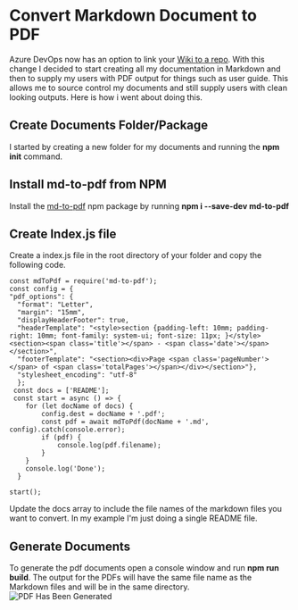 # Convert Markdown Document to PDF

Azure DevOps now has an option to link your [Wiki to a repo]([https://docs.microsoft.com/en-us/azure/devops/project/wiki/publish-repo-to-wiki?view=azure-devops](https://docs.microsoft.com/en-us/azure/devops/project/wiki/publish-repo-to-wiki?view=azure-devops)). With this change I decided to start creating all my documentation in Markdown and then to supply my users with PDF output for things such as user guide. This allows me to source control my documents and still supply users with clean looking outputs. Here is how i went about doing this.

## Create Documents Folder/Package

I started by creating a new folder for my documents and running the **npm init** command.

## Install md-to-pdf from NPM

Install the [md-to-pdf](https://www.npmjs.com/package/md-to-pdf) npm package by running **npm i --save-dev md-to-pdf**

## Create Index.js file
Create a index.js file in the root directory of your folder and copy the following code.

    const mdToPdf = require('md-to-pdf');
    const config = {
    "pdf_options": {
      "format": "Letter",
      "margin": "15mm",
      "displayHeaderFooter": true,
      "headerTemplate": "<style>section {padding-left: 10mm; padding-right: 10mm; font-family: system-ui; font-size: 11px; }</style><section><span class='title'></span> - <span class='date'></span></section>",
      "footerTemplate": "<section><div>Page <span class='pageNumber'></span> of <span class='totalPages'></span></div></section>"},
      "stylesheet_encoding": "utf-8"
      };
     const docs = ['README'];
     const start = async () => {
	    for (let docName of docs) {
	        config.dest = docName + '.pdf';
	        const pdf = await mdToPdf(docName + '.md', config).catch(console.error);
	        if (pdf) {
	            console.log(pdf.filename);
	        }
	    }
	    console.log('Done');
	  }

	start();

Update the docs array to include the file names of the markdown files you want to convert.  In my example I'm just doing a single README file.

## Generate Documents
To generate the pdf documents open a console window and run **npm run build**. The output for the PDFs will have the same file name as the Markdown files and will be in the same directory.
![PDF Has Been Generated](https://lh3.googleusercontent.com/vq60TBoHhaEKM-8foRnT6l2NytV2mUmOojQcnSYkSc7FrM2_1uw3twBC9hxl_MECS0J8Ed5tCoGAWMJbcGNbAHWeiCIPdTMqQGntNrLtRYKmm7WPn-MWycFGsNYm9EqPMxnP1s1QLjYnuFFZ1QAlJhfhXBD0XmGc3m6MGfkKvnUIOql3aWzTH_85tKQYoF0-qCiey5Pc-R1pxaY0wsSHv4wNwzXPPFtaRLZSNVCTu9W8FGQzSbJ-0bzVHbTpw2n4EKx5CtwYsRmAhFg5zLmqRDwdR6L6X7oqtv3bHuRgMaIKXmcYVLSLhBaSBfrsopzVvkoV-C1Yg5xQW3nh5K1V6KZd-hurLu7Fzn2qhCaq5KHYP-k6CIuNuYkHWYjyHUlLd4qPh7hwg9DjBO_OR3Qg3S6J-S2tHq2TvJLdIKpj8Dqs7xDcQIfoEDov9rHbS2K3X5zus9ro5b5pY-tdWcOpxACOK52TChg6C3DMd8wgTs3S-cbNjUuZnOt28z-qXRAfI7gtJJ5pPUcGAwccTx0yAxf2sfXovdw0iP4xW9iM-R6TkComc57gTBarCF-7l0ieXIEiHHoL7hXDzIcwGvve59CY0LbRLIK-nuMzKrXvcdqW1uK1hiBHfN-tTBnAbLEsp5_FWX7wwciz8M1WbV2QfcrLaSYgpS6HPq964SPorTjsju16mKBrixw=w547-h144-no)
<!--stackedit_data:
eyJoaXN0b3J5IjpbMTc1NjExNDU4M119
-->